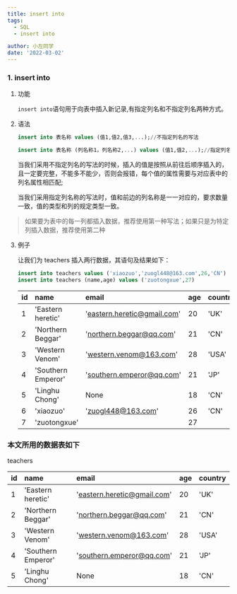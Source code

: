 ```yaml
---
title: insert into
tags:
  - SQL
  - insert into

author: 小左同学
date: '2022-03-02'
---
```


### 1. insert into

1. 功能

   `insert into`语句用于向表中插入新记录,有指定列名和不指定列名两种方式。

2. 语法

   ```sql
   insert into 表名称 values (值1,值2,值3,...);//不指定列名的写法

   insert into 表名称 (列名称1，列名称2,...) values (值1,值2,...);//指定列名称的写法
   ```

   当我们采用不指定列名的写法的时候，插入的值是按照从前往后顺序插入的，且一定要完整，不能多不能少，否则会报错，每个值的属性需要与对应表中的列名属性相匹配;

   当我们采用指定列名称的写法时，值和前边的列名称是一一对应的，要求数量一致，值的类型和列的规定类型一致。

> 如果要为表中的每一列都插入数据，推荐使用第一种写法；如果只是为特定列插入数据，推荐使用第二种

3. 例子

   让我们为 teachers 插入两行数据，其语句及结果如下：

   ```sql
   insert into teachers values ('xiaozuo','zuogl448@163.com',26,'CN')
   insert into teachers (name,age) values ('zuotongxue',27)
   ```

   | id  | name               | email                       | age | country |
   | :-- | :----------------- | :-------------------------- | :-- | :------ |
   | 1   | 'Eastern heretic'  | 'eastern.heretic@gmail.com' | 20  | 'UK'    |
   | 2   | 'Northern Beggar'  | 'northern.beggar@qq.com'    | 21  | 'CN'    |
   | 3   | 'Western Venom'    | 'western.venom@163.com'     | 28  | 'USA'   |
   | 4   | 'Southern Emperor' | 'southern.emperor@qq.com'   | 21  | 'JP'    |
   | 5   | 'Linghu Chong'     | None                        | 18  | 'CN'    |
   | 6   | 'xiaozuo'          | 'zuogl448@163.com'           | 26  | 'CN'    |
   | 7   | 'zuotongxue'       |                             | 27  |         |

### 本文所用的数据表如下

teachers

| id  | name               | email                       | age | country |
| :-- | :----------------- | :-------------------------- | :-- | :------ |
| 1   | 'Eastern heretic'  | 'eastern.heretic@gmail.com' | 20  | 'UK'    |
| 2   | 'Northern Beggar'  | 'northern.beggar@qq.com'    | 21  | 'CN'    |
| 3   | 'Western Venom'    | 'western.venom@163.com'     | 28  | 'USA'   |
| 4   | 'Southern Emperor' | 'southern.emperor@qq.com'   | 21  | 'JP'    |
| 5   | 'Linghu Chong'     | None                        | 18  | 'CN'    |
